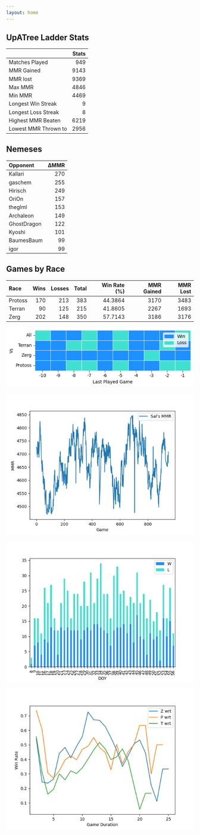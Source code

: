 ```yaml
---
layout: home
---
```


## UpATree Ladder Stats

|                      |   Stats |
|:---------------------|--------:|
| Matches Played       |     949 |
| MMR Gained           |    9143 |
| MMR lost             |    9369 |
| Max MMR              |    4846 |
| Min MMR              |    4469 |
| Longest Win Streak   |       9 |
| Longest Loss Streak  |       8 |
| Highest MMR Beaten   |    6219 |
| Lowest MMR Thrown to |    2956 |

## Nemeses

| Opponent    |   ΔMMR |
|:------------|-------:|
| Kallari     |    270 |
| gaschem     |    255 |
| Hirisch     |    249 |
| OriOn       |    157 |
| theglml     |    153 |
| Archaleon   |    149 |
| GhostDragon |    122 |
| Kyoshi      |    101 |
| BaumesBaum  |     99 |
| igor        |     99 |

## Games by Race

| Race    |   Wins |   Losses |   Total |   Win Rate (%) |   MMR Gained |   MMR Lost |
|:--------|-------:|---------:|--------:|---------------:|-------------:|-----------:|
| Protoss |    170 |      213 |     383 |        44.3864 |         3170 |       3483 |
| Terran  |     90 |      125 |     215 |        41.8605 |         2267 |       1693 |
| Zerg    |    202 |      148 |     350 |        57.7143 |         3186 |       3176 |

![Games by Race](./assets/gm_hist.png)

![Sal's MMR](./assets/MMR.png)

![Daily Stats](./assets/daily.png)

![Win Rate vs Time](./assets/r_wrt.png)

